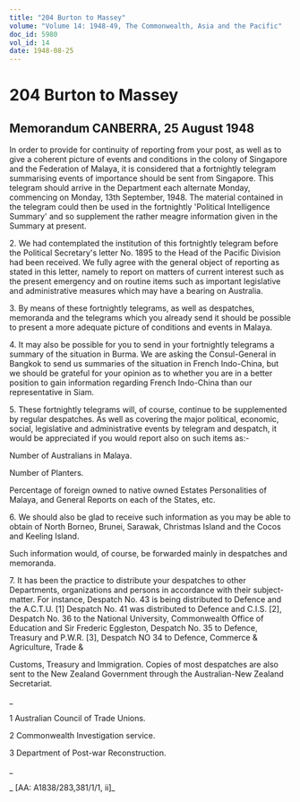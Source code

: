 ```yaml
---
title: "204 Burton to Massey"
volume: "Volume 14: 1948-49, The Commonwealth, Asia and the Pacific"
doc_id: 5980
vol_id: 14
date: 1948-08-25
---
```


# 204 Burton to Massey

## Memorandum CANBERRA, 25 August 1948

In order to provide for continuity of reporting from your post, as well as to give a coherent picture of events and conditions in the colony of Singapore and the Federation of Malaya, it is considered that a fortnightly telegram summarising events of importance should be sent from Singapore. This telegram should arrive in the Department each alternate Monday, commencing on Monday, 13th September, 1948. The material contained in the telegram could then be used in the fortnightly 'Political Intelligence Summary' and so supplement the rather meagre information given in the Summary at present.

2\. We had contemplated the institution of this fortnightly telegram before the Political Secretary's letter No. 1895 to the Head of the Pacific Division had been received. We fully agree with the general object of reporting as stated in this letter, namely to report on matters of current interest such as the present emergency and on routine items such as important legislative and administrative measures which may have a bearing on Australia.

3\. By means of these fortnightly telegrams, as well as despatches, memoranda and the telegrams which you already send it should be possible to present a more adequate picture of conditions and events in Malaya.

4\. It may also be possible for you to send in your fortnightly telegrams a summary of the situation in Burma. We are asking the Consul-General in Bangkok to send us summaries of the situation in French Indo-China, but we should be grateful for your opinion as to whether you are in a better position to gain information regarding French Indo-China than our representative in Siam.

5\. These fortnightly telegrams will, of course, continue to be supplemented by regular despatches. As well as covering the major political, economic, social, legislative and administrative events by telegram and despatch, it would be appreciated if you would report also on such items as:-

Number of Australians in Malaya.

Number of Planters.

Percentage of foreign owned to native owned Estates Personalities of Malaya, and General Reports on each of the States, etc.

6\. We should also be glad to receive such information as you may be able to obtain of North Borneo, Brunei, Sarawak, Christmas Island and the Cocos and Keeling Island.

Such information would, of course, be forwarded mainly in despatches and memoranda.

7\. It has been the practice to distribute your despatches to other Departments, organizations and persons in accordance with their subject-matter. For instance, Despatch No. 43 is being distributed to Defence and the A.C.T.U. [1] Despatch No. 41 was distributed to Defence and C.I.S. [2], Despatch No. 36 to the National University, Commonwealth Office of Education and Sir Frederic Eggleston, Despatch No. 35 to Defence, Treasury and P.W.R. [3], Despatch NO 34 to Defence, Commerce &amp; Agriculture, Trade &amp;

Customs, Treasury and Immigration. Copies of most despatches are also sent to the New Zealand Government through the Australian-New Zealand Secretariat.

_

1 Australian Council of Trade Unions.

2 Commonwealth Investigation service.

3 Department of Post-war Reconstruction.

_

_ [AA: A1838/283,381/1/1, ii]_

